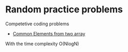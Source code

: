# Random practice problems
Competetive coding problems

* [Common Elements from two array](15_CommonElements.java)

With the time complexity O(NlogN)

